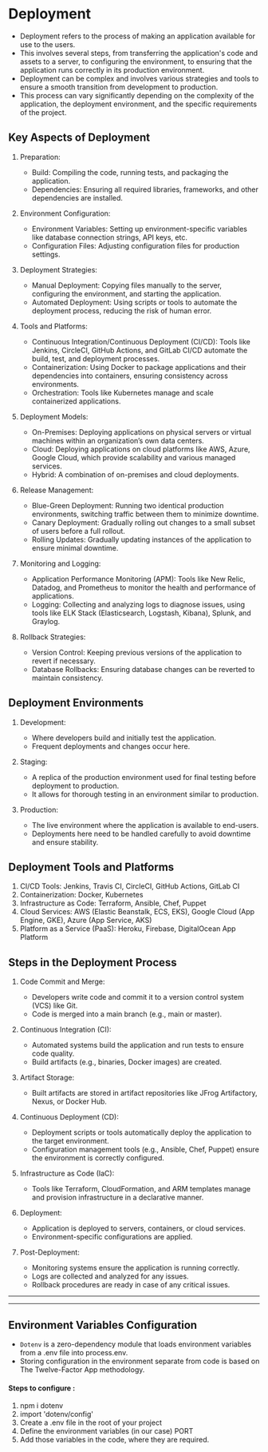 # Deployment

- Deployment refers to the process of making an application available for use to the users.
- This involves several steps, from transferring the application's code and assets to a server, to configuring the environment, to ensuring that the application runs correctly in its production environment.
- Deployment can be complex and involves various strategies and tools to ensure a smooth transition from development to production.
- This process can vary significantly depending on the complexity of the application, the deployment environment, and the specific requirements of the project.

## Key Aspects of Deployment

1. Preparation:

   - Build: Compiling the code, running tests, and packaging the application.
   - Dependencies: Ensuring all required libraries, frameworks, and other dependencies are installed.

2. Environment Configuration:

   - Environment Variables: Setting up environment-specific variables like database connection strings, API keys, etc.
   - Configuration Files: Adjusting configuration files for production settings.

3. Deployment Strategies:

   - Manual Deployment: Copying files manually to the server, configuring the environment, and starting the application.
   - Automated Deployment: Using scripts or tools to automate the deployment process, reducing the risk of human error.

4. Tools and Platforms:

   - Continuous Integration/Continuous Deployment (CI/CD): Tools like Jenkins, CircleCI, GitHub Actions, and GitLab CI/CD automate the build, test, and deployment processes.
   - Containerization: Using Docker to package applications and their dependencies into containers, ensuring consistency across environments.
   - Orchestration: Tools like Kubernetes manage and scale containerized applications.

5. Deployment Models:

   - On-Premises: Deploying applications on physical servers or virtual machines within an organization’s own data centers.
   - Cloud: Deploying applications on cloud platforms like AWS, Azure, Google Cloud, which provide scalability and various managed services.
   - Hybrid: A combination of on-premises and cloud deployments.

6. Release Management:

   - Blue-Green Deployment: Running two identical production environments, switching traffic between them to minimize downtime.
   - Canary Deployment: Gradually rolling out changes to a small subset of users before a full rollout.
   - Rolling Updates: Gradually updating instances of the application to ensure minimal downtime.

7. Monitoring and Logging:

   - Application Performance Monitoring (APM): Tools like New Relic, Datadog, and Prometheus to monitor the health and performance of applications.
   - Logging: Collecting and analyzing logs to diagnose issues, using tools like ELK Stack (Elasticsearch, Logstash, Kibana), Splunk, and Graylog.

8. Rollback Strategies:

   - Version Control: Keeping previous versions of the application to revert if necessary.
   - Database Rollbacks: Ensuring database changes can be reverted to maintain consistency.

## Deployment Environments

1. Development:

   - Where developers build and initially test the application.
   - Frequent deployments and changes occur here.

2. Staging:

   - A replica of the production environment used for final testing before deployment to production.
   - It allows for thorough testing in an environment similar to production.

3. Production:
   - The live environment where the application is available to end-users.
   - Deployments here need to be handled carefully to avoid downtime and ensure stability.

## Deployment Tools and Platforms

1. CI/CD Tools: Jenkins, Travis CI, CircleCI, GitHub Actions, GitLab CI
2. Containerization: Docker, Kubernetes
3. Infrastructure as Code: Terraform, Ansible, Chef, Puppet
4. Cloud Services: AWS (Elastic Beanstalk, ECS, EKS), Google Cloud (App Engine, GKE), Azure (App Service, AKS)
5. Platform as a Service (PaaS): Heroku, Firebase, DigitalOcean App Platform

## Steps in the Deployment Process

1. Code Commit and Merge:

   - Developers write code and commit it to a version control system (VCS) like Git.
   - Code is merged into a main branch (e.g., main or master).

2. Continuous Integration (CI):

   - Automated systems build the application and run tests to ensure code quality.
   - Build artifacts (e.g., binaries, Docker images) are created.

3. Artifact Storage:

   - Built artifacts are stored in artifact repositories like JFrog Artifactory, Nexus, or Docker Hub.

4. Continuous Deployment (CD):

   - Deployment scripts or tools automatically deploy the application to the target environment.
   - Configuration management tools (e.g., Ansible, Chef, Puppet) ensure the environment is correctly configured.

5. Infrastructure as Code (IaC):

   - Tools like Terraform, CloudFormation, and ARM templates manage and provision infrastructure in a declarative manner.

6. Deployment:

   - Application is deployed to servers, containers, or cloud services.
   - Environment-specific configurations are applied.

7. Post-Deployment:
   - Monitoring systems ensure the application is running correctly.
   - Logs are collected and analyzed for any issues.
   - Rollback procedures are ready in case of any critical issues.

---

---

## Environment Variables Configuration

- `Dotenv` is a zero-dependency module that loads environment variables from a .env file into process.env.
- Storing configuration in the environment separate from code is based on The Twelve-Factor App methodology.

#### Steps to configure :

1. npm i dotenv
2. import 'dotenv/config'
3. Create a .env file in the root of your project
4. Define the environment variables (in our case) PORT
5. Add those variables in the code, where they are required.
